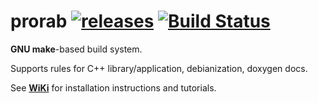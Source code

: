 # prorab [![releases](https://img.shields.io/github/tag/igagis/prorab.svg)](https://github.com/igagis/prorab/releases) [![Build Status](https://travis-ci.org/igagis/prorab.svg?branch=master)](https://travis-ci.org/igagis/prorab)

**GNU make**-based build system.

Supports rules for C++ library/application, debianization, doxygen docs.

See **[WiKi](wiki/HomePage.md)** for installation instructions and tutorials.
